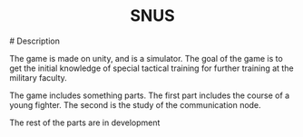 <h1 align="center">SNUS</h1>
# Description

The game is made on unity, and is a simulator. The goal of the game is to get the initial knowledge of special tactical training for further training at the military faculty.

The game includes something parts.
The first part includes the course of a young fighter.
The second is the study of the communication node.

The rest of the parts are in development
